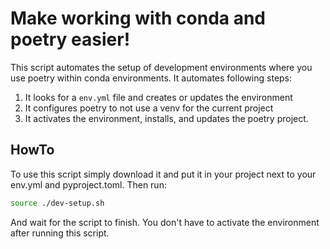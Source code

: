 # Make working with conda and poetry easier!

This script automates the setup of development environments where you use poetry
within conda environments.
It automates following steps:
1. It looks for a `env.yml` file and creates or updates the environment
2. It configures poetry to not use a venv for the current project
3. It activates the environment, installs, and updates the poetry project.

## HowTo
To use this script simply download it and put it in your project next to
your env.yml and pyproject.toml.
Then run:
```bash
source ./dev-setup.sh
```
And wait for the script to finish.
You don't have to activate the environment after running this script.

